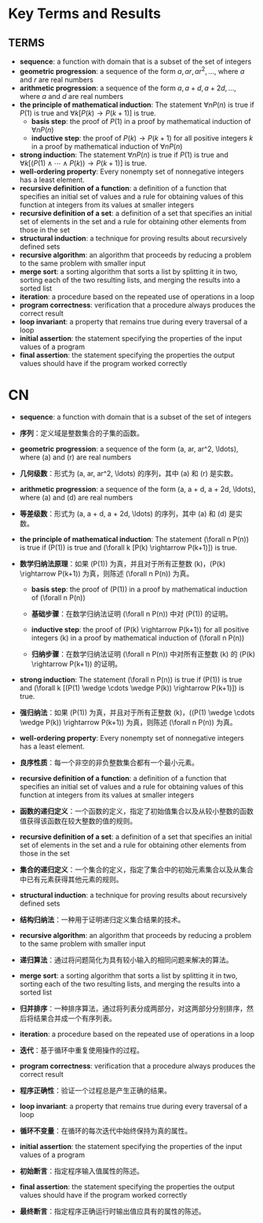 # Key Terms and Results

## TERMS

- **sequence**: a function with domain that is a subset of the set of integers
- **geometric progression**: a sequence of the form $a, ar, ar^2, \ldots$, where $a$ and $r$ are real numbers
- **arithmetic progression**: a sequence of the form $a, a + d, a + 2d, \ldots$, where $a$ and $d$ are real numbers
- **the principle of mathematical induction**: The statement $\forall n P(n)$ is true if $P(1)$ is true and $\forall k [P(k) \rightarrow P(k+1)]$ is true.
  - **basis step**: the proof of $P(1)$ in a proof by mathematical induction of $\forall n P(n)$
  - **inductive step**: the proof of $P(k) \rightarrow P(k+1)$ for all positive integers $k$ in a proof by mathematical induction of $\forall n P(n)$
- **strong induction**: The statement $\forall n P(n)$ is true if $P(1)$ is true and $\forall k [(P(1) \wedge \cdots \wedge P(k)) \rightarrow P(k+1)]$ is true.
- **well-ordering property**: Every nonempty set of nonnegative integers has a least element.
- **recursive definition of a function**: a definition of a function that specifies an initial set of values and a rule for obtaining values of this function at integers from its values at smaller integers
- **recursive definition of a set**: a definition of a set that specifies an initial set of elements in the set and a rule for obtaining other elements from those in the set
- **structural induction**: a technique for proving results about recursively defined sets
- **recursive algorithm**: an algorithm that proceeds by reducing a problem to the same problem with smaller input
- **merge sort**: a sorting algorithm that sorts a list by splitting it in two, sorting each of the two resulting lists, and merging the results into a sorted list
- **iteration**: a procedure based on the repeated use of operations in a loop
- **program correctness**: verification that a procedure always produces the correct result
- **loop invariant**: a property that remains true during every traversal of a loop
- **initial assertion**: the statement specifying the properties of the input values of a program
- **final assertion**: the statement specifying the properties the output values should have if the program worked correctly



# CN


- **sequence**: a function with domain that is a subset of the set of integers  
- **序列**：定义域是整数集合的子集的函数。

- **geometric progression**: a sequence of the form \(a, ar, ar^2, \ldots\), where \(a\) and \(r\) are real numbers  
- **几何级数**：形式为 \(a, ar, ar^2, \ldots\) 的序列，其中 \(a\) 和 \(r\) 是实数。

- **arithmetic progression**: a sequence of the form \(a, a + d, a + 2d, \ldots\), where \(a\) and \(d\) are real numbers  
- **等差级数**：形式为 \(a, a + d, a + 2d, \ldots\) 的序列，其中 \(a\) 和 \(d\) 是实数。

- **the principle of mathematical induction**: The statement \(\forall n P(n)\) is true if \(P(1)\) is true and \(\forall k [P(k) \rightarrow P(k+1)]\) is true.  
- **数学归纳法原理**：如果 \(P(1)\) 为真，并且对于所有正整数 \(k\)，\(P(k) \rightarrow P(k+1)\) 为真，则陈述 \(\forall n P(n)\) 为真。

  - **basis step**: the proof of \(P(1)\) in a proof by mathematical induction of \(\forall n P(n)\)  
  - **基础步骤**：在数学归纳法证明 \(\forall n P(n)\) 中对 \(P(1)\) 的证明。

  - **inductive step**: the proof of \(P(k) \rightarrow P(k+1)\) for all positive integers \(k\) in a proof by mathematical induction of \(\forall n P(n)\)  
  - **归纳步骤**：在数学归纳法证明 \(\forall n P(n)\) 中对所有正整数 \(k\) 的 \(P(k) \rightarrow P(k+1)\) 的证明。

- **strong induction**: The statement \(\forall n P(n)\) is true if \(P(1)\) is true and \(\forall k [(P(1) \wedge \cdots \wedge P(k)) \rightarrow P(k+1)]\) is true.  
- **强归纳法**：如果 \(P(1)\) 为真，并且对于所有正整数 \(k\)，\((P(1) \wedge \cdots \wedge P(k)) \rightarrow P(k+1)\) 为真，则陈述 \(\forall n P(n)\) 为真。

- **well-ordering property**: Every nonempty set of nonnegative integers has a least element.  
- **良序性质**：每一个非空的非负整数集合都有一个最小元素。

- **recursive definition of a function**: a definition of a function that specifies an initial set of values and a rule for obtaining values of this function at integers from its values at smaller integers  
- **函数的递归定义**：一个函数的定义，指定了初始值集合以及从较小整数的函数值获得该函数在较大整数的值的规则。

- **recursive definition of a set**: a definition of a set that specifies an initial set of elements in the set and a rule for obtaining other elements from those in the set  
- **集合的递归定义**：一个集合的定义，指定了集合中的初始元素集合以及从集合中已有元素获得其他元素的规则。

- **structural induction**: a technique for proving results about recursively defined sets  
- **结构归纳法**：一种用于证明递归定义集合结果的技术。

- **recursive algorithm**: an algorithm that proceeds by reducing a problem to the same problem with smaller input  
- **递归算法**：通过将问题简化为具有较小输入的相同问题来解决的算法。

- **merge sort**: a sorting algorithm that sorts a list by splitting it in two, sorting each of the two resulting lists, and merging the results into a sorted list  
- **归并排序**：一种排序算法，通过将列表分成两部分，对这两部分分别排序，然后将结果合并成一个有序列表。

- **iteration**: a procedure based on the repeated use of operations in a loop  
- **迭代**：基于循环中重复使用操作的过程。

- **program correctness**: verification that a procedure always produces the correct result  
- **程序正确性**：验证一个过程总是产生正确的结果。

- **loop invariant**: a property that remains true during every traversal of a loop  
- **循环不变量**：在循环的每次迭代中始终保持为真的属性。

- **initial assertion**: the statement specifying the properties of the input values of a program  
- **初始断言**：指定程序输入值属性的陈述。

- **final assertion**: the statement specifying the properties the output values should have if the program worked correctly  
- **最终断言**：指定程序正确运行时输出值应具有的属性的陈述。